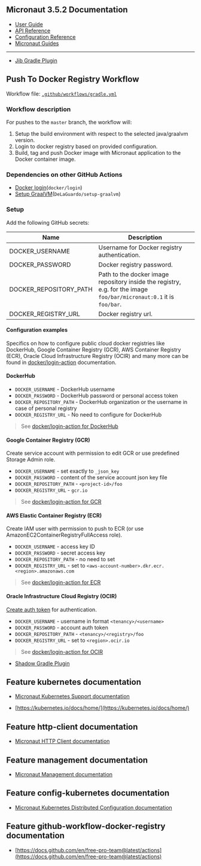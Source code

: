 ## Micronaut 3.5.2 Documentation

- [User Guide](https://docs.micronaut.io/3.5.2/guide/index.html)
- [API Reference](https://docs.micronaut.io/3.5.2/api/index.html)
- [Configuration Reference](https://docs.micronaut.io/3.5.2/guide/configurationreference.html)
- [Micronaut Guides](https://guides.micronaut.io/index.html)
---

- [Jib Gradle Plugin](https://plugins.gradle.org/plugin/com.google.cloud.tools.jib)
## Push To Docker Registry Workflow

Workflow file: [`.github/workflows/gradle.yml`](.github/workflows/gradle.yml)

### Workflow description
For pushes to the `master` branch, the workflow will:
1. Setup the build environment with respect to the selected java/graalvm version.
2. Login to docker registry based on provided configuration.
3. Build, tag and push Docker image with Micronaut application to the Docker container image.

### Dependencies on other GitHub Actions
- [Docker login](`https://github.com/docker/login-action`)(`docker/login`)
- [Setup GraalVM](`https://github.com/DeLaGuardo/setup-graalvm`)(`DeLaGuardo/setup-graalvm`)

### Setup
Add the following GitHub secrets:

| Name | Description |
| ---- | ----------- |
| DOCKER_USERNAME | Username for Docker registry authentication. |
| DOCKER_PASSWORD | Docker registry password. |
| DOCKER_REPOSITORY_PATH | Path to the docker image repository inside the registry, e.g. for the image `foo/bar/micronaut:0.1` it is `foo/bar`. |
| DOCKER_REGISTRY_URL | Docker registry url. |
#### Configuration examples
Specifics on how to configure public cloud docker registries like DockerHub, Google Container Registry (GCR), AWS Container Registry (ECR),
Oracle Cloud Infrastructure Registry (OCIR) and many more can be found in [docker/login-action](https://github.com/docker/login-action)
documentation.

#### DockerHub

- `DOCKER_USERNAME` - DockerHub username
- `DOCKER_PASSWORD` - DockerHub password or personal access token
- `DOCKER_REPOSITORY_PATH` - DockerHub organization or the username in case of personal registry
- `DOCKER_REGISTRY_URL` - No need to configure for DockerHub

> See [docker/login-action for DockerHub](https://github.com/docker/login-action#dockerhub)

#### Google Container Registry (GCR)
Create service account with permission to edit GCR or use predefined Storage Admin role.

- `DOCKER_USERNAME` - set exactly to `_json_key`
- `DOCKER_PASSWORD` - content of the service account json key file
- `DOCKER_REPOSITORY_PATH` - `<project-id>/foo`
- `DOCKER_REGISTRY_URL` - `gcr.io`

> See [docker/login-action for GCR](https://github.com/docker/login-action#google-container-registry-gcr)

#### AWS Elastic Container Registry (ECR)
Create IAM user with permission to push to ECR (or use AmazonEC2ContainerRegistryFullAccess role).

- `DOCKER_USERNAME` - access key ID
- `DOCKER_PASSWORD` - secret access key
- `DOCKER_REPOSITORY_PATH` - no need to set
- `DOCKER_REGISTRY_URL` - set to `<aws-account-number>.dkr.ecr.<region>.amazonaws.com`

> See [docker/login-action for ECR](https://github.com/docker/login-action#aws-elastic-container-registry-ecr)

#### Oracle Infrastructure Cloud Registry (OCIR)
[Create auth token](https://www.oracle.com/webfolder/technetwork/tutorials/obe/oci/registry/index.html#GetanAuthToken) for authentication.

- `DOCKER_USERNAME` - username in format `<tenancy>/<username>`
- `DOCKER_PASSWORD` - account auth token
- `DOCKER_REPOSITORY_PATH` - `<tenancy>/<registry>/foo`
- `DOCKER_REGISTRY_URL` - set to `<region>.ocir.io`

> See [docker/login-action for OCIR](https://github.com/docker/login-action#oci-oracle-cloud-infrastructure-registry-ocir)


- [Shadow Gradle Plugin](https://plugins.gradle.org/plugin/com.github.johnrengelman.shadow)
## Feature kubernetes documentation

- [Micronaut Kubernetes Support documentation](https://micronaut-projects.github.io/micronaut-kubernetes/latest/guide/index.html)

- [https://kubernetes.io/docs/home/](https://kubernetes.io/docs/home/)


## Feature http-client documentation

- [Micronaut HTTP Client documentation](https://docs.micronaut.io/latest/guide/index.html#httpClient)


## Feature management documentation

- [Micronaut Management documentation](https://docs.micronaut.io/latest/guide/index.html#management)


## Feature config-kubernetes documentation

- [Micronaut Kubernetes Distributed Configuration documentation](https://micronaut-projects.github.io/micronaut-kubernetes/latest/guide/#config-client)


## Feature github-workflow-docker-registry documentation

- [https://docs.github.com/en/free-pro-team@latest/actions](https://docs.github.com/en/free-pro-team@latest/actions)


